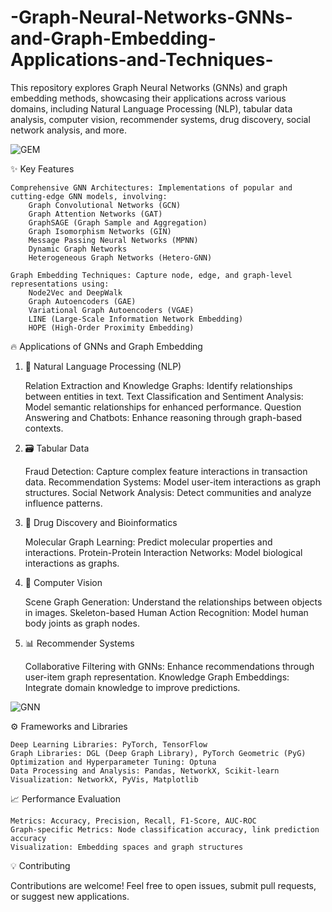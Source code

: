 # -Graph-Neural-Networks-GNNs-and-Graph-Embedding-Applications-and-Techniques-

This repository explores Graph Neural Networks (GNNs) and graph embedding methods, showcasing their applications across various domains, including Natural Language Processing (NLP), tabular data analysis, computer vision, recommender systems, drug discovery, social network analysis, and more.

![GEM](https://memgraph.com/_next/image?url=%2Fimages%2Fblog%2Fintroduction-to-node-embedding%2Fcover.png&w=3840&q=75)

✨ Key Features

    Comprehensive GNN Architectures: Implementations of popular and cutting-edge GNN models, involving:
        Graph Convolutional Networks (GCN)
        Graph Attention Networks (GAT)
        GraphSAGE (Graph Sample and Aggregation)
        Graph Isomorphism Networks (GIN)
        Message Passing Neural Networks (MPNN)
        Dynamic Graph Networks
        Heterogeneous Graph Networks (Hetero-GNN)

    Graph Embedding Techniques: Capture node, edge, and graph-level representations using:
        Node2Vec and DeepWalk
        Graph Autoencoders (GAE)
        Variational Graph Autoencoders (VGAE)
        LINE (Large-Scale Information Network Embedding)
        HOPE (High-Order Proximity Embedding)



🔥 Applications of GNNs and Graph Embedding
1. 💬 Natural Language Processing (NLP)

    Relation Extraction and Knowledge Graphs: Identify relationships between entities in text.
    Text Classification and Sentiment Analysis: Model semantic relationships for enhanced performance.
    Question Answering and Chatbots: Enhance reasoning through graph-based contexts.

2. 🗃️ Tabular Data

    Fraud Detection: Capture complex feature interactions in transaction data.
    Recommendation Systems: Model user-item interactions as graph structures.
    Social Network Analysis: Detect communities and analyze influence patterns.

3. 🧬 Drug Discovery and Bioinformatics

    Molecular Graph Learning: Predict molecular properties and interactions.
    Protein-Protein Interaction Networks: Model biological interactions as graphs.

4. 🎥 Computer Vision

    Scene Graph Generation: Understand the relationships between objects in images.
    Skeleton-based Human Action Recognition: Model human body joints as graph nodes.

5. 📊 Recommender Systems

    Collaborative Filtering with GNNs: Enhance recommendations through user-item graph representation.
    Knowledge Graph Embeddings: Integrate domain knowledge to improve predictions.

![GNN](https://www.i-aida.org/wp-content/uploads/2024/04/GNNs.png)


⚙️ Frameworks and Libraries

    Deep Learning Libraries: PyTorch, TensorFlow
    Graph Libraries: DGL (Deep Graph Library), PyTorch Geometric (PyG)
    Optimization and Hyperparameter Tuning: Optuna
    Data Processing and Analysis: Pandas, NetworkX, Scikit-learn
    Visualization: NetworkX, PyVis, Matplotlib


📈 Performance Evaluation

    Metrics: Accuracy, Precision, Recall, F1-Score, AUC-ROC
    Graph-specific Metrics: Node classification accuracy, link prediction accuracy
    Visualization: Embedding spaces and graph structures

💡 Contributing

Contributions are welcome! Feel free to open issues, submit pull requests, or suggest new applications.

